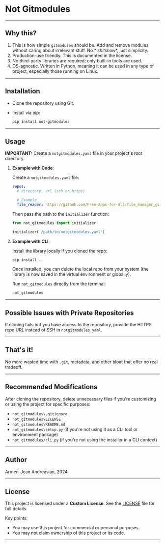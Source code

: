 # Not Gitmodules

---

## Why this?

1. This is how simple `gitmodules` should be. Add and remove modules without caring about irrelevant stuff. No *
   *shitshow**, just simplicity.
2. Production-use friendly. This is documented in the license.
3. No third-party libraries are required; only built-in tools are used.
4. OS-agnostic. Written in Python, meaning it can be used in any type of project, especially those running on Linux.

---

## Installation

- Clone the repository using Git.
- Install via pip:

  ```bash
  pip install not-gitmodules
  ```

---

## Usage

**IMPORTANT:** Create a `notgitmodules.yaml` file in your project's root directory.

1. **Example with Code**:

   Create a `notgitmodules.yaml` file:

   ```yaml
   repos:
     # directory: url (ssh or https)

     # Example
     file_reader: https://github.com/Free-Apps-for-All/file_manager_git_module
   ```

   Then pass the path to the `initializer` function:

   ```python
   from not_gitmodules import initializer

   initializer('/path/to/notgitmodules.yaml')
   ```

2. **Example with CLI**:

   Install the library locally if you cloned the repo:

   ```bash
   pip install .
   ```

   Once installed, you can delete the local repo from your system (the library is now saved in the virtual environment
   or globally).

   Run `not_gitmodules` directly from the terminal:

   ```bash
   not_gitmodules
   ```

---

## Possible Issues with Private Repositories

If cloning fails but you have access to the repository, provide the HTTPS repo URL instead of SSH
in `notgitmodules.yaml`.

---

## That's it!

No more wasted time with `.git`, metadata, and other bloat that offer no real tradeoff.

---

## Recommended Modifications

After cloning the repository, delete unnecessary files if you're customizing or using the project for specific purposes:

- `not_gitmodules\.gitignore`
- `not_gitmodules\LICENSE`
- `not_gitmodules\README.md`
- `not_gitmodules\setup.py` (if you're not using it as a CLI tool or environment package)
- `not_gitmodules/cli.py` (if you're not using the installer in a CLI context)

---

## Author

Armen-Jean Andreasian, 2024

---

## License

This project is licensed under a **Custom License**. See the [LICENSE](./LICENSE) file for full details.

Key points:

- You may use this project for commercial or personal purposes.
- You may not claim ownership of this project or its code.

---